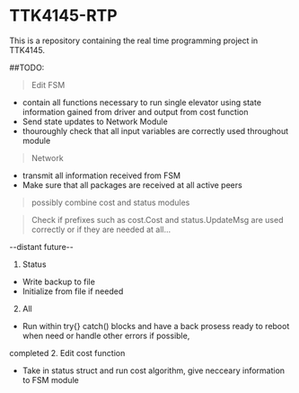 # TTK4145-RTP
This is a repository containing the real time programming project in TTK4145.

##TODO:
> Edit FSM
  * contain all functions necessary to run single elevator using state information gained from driver and output from cost function
  * Send state updates to Network Module 
  * thouroughly check that all input variables are correctly used throughout module 

> Network
  * transmit all information received from FSM
  * Make sure that all packages are received at all active peers

>possibly combine cost and status modules

> Check if prefixes such as cost.Cost and status.UpdateMsg are used correctly or if they are needed at all...


--distant future--
1. Status
  * Write backup to file
  * Initialize from file if needed
2. All
  * Run within try{} catch() blocks and have a back prosess ready to reboot when need or handle other errors if possible,


completed
2. Edit cost function
  * Take in status struct and run cost algorithm, give necceary information to FSM module


